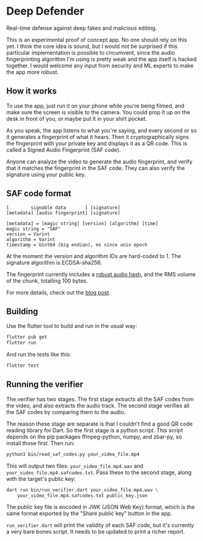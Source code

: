 # Deep Defender
Real-time defense against deep fakes and malicious editing.

This is an experimental proof of concept app. No one should rely on this yet. I
think the core idea is sound, but I would not be surprised if this particular
implementation is possible to circumvent, since the audio fingerprinting
algorithm I'm using is pretty weak and the app itself is hacked together. I
would welcome any input from security and ML experts to make the app more
robust.

## How it works

To use the app, just run it on your phone while you're being filmed, and make
sure the screen is visible to the camera. You could prop it up on the desk in
front of you, or maybe put it in your shirt pocket.

As you speak, the app listens to what you're saying, and every second or so it
generates a fingerprint of what it hears. Then it cryptographically signs the
fingerprint with your private key and displays it as a QR code. This is called a
Signed Audio Fingerprint (SAF code).

Anyone can analyze the video to generate the audio fingerprint, and verify that
it matches the fingerprint in the SAF code. They can also verify the signature
using your public key.

## SAF code format

```
[        signable data       ] [signature]
[metadata] [audio fingerprint] [signature]

[metadata] = [magic string] [version] [algorithm] [time]
magic string = "SAF"
version = Varint
algorithm = Varint
timestamp = Uint64 (big endian), ms since unix epoch
```

At the moment the version and algorithm IDs are hard-coded to 1. The signature
algorithm is ECDSA-sha256.

The fingerprint currently includes a [robust audio hash](
https://citeseerx.ist.psu.edu/document?repid=rep1&type=pdf&doi=7615c9e0df48b1353ac67d483e349abb60f3635a),
and the RMS volume of the chunk, totalling 100 bytes.

For more details, check out the [blog post](
https://medium.com/@liamappelbe/saf-codes-fighting-deep-fakes-with-crypto-2b93d41dc7be).

## Building

Use the flutter tool to build and run in the usual way:

```bash
flutter pub get
flutter run
```

And run the tests like this:

```bash
flutter test
```

## Running the verifier

The verifier has two stages. The first stage extracts all the SAF codes from the
video, and also extracts the audio track. The second stage verifies all the SAF
codes by comparing them to the audio.

The reason these stage are separate is that I couldn't find a good QR code
reading library for Dart. So the first stage is a python script. This script
depends on the pip packages ffmpeg-python, numpy, and zbar-py, so install those
first. Then run:

```bash
python3 bin/read_saf_codes.py your_video_file.mp4
```

This will output two files: `your_video_file.mp4.wav` and
`your_video_file.mp4.safcodes.txt`. Pass these to the second stage, along with
the target's public key:

```bash
dart run bin/run_verifier.dart your_video_file.mp4.wav \
    your_video_file.mp4.safcodes.txt public_key.json
```

The public key file is encoded in JWK (JSON Web Key) format, which is the same
format exported by the "Share public key" button in the app.

`run_verifier.dart` will print the validity of each SAF code, but it's currently
a very bare bones script. It needs to be updated to print a richer report.
